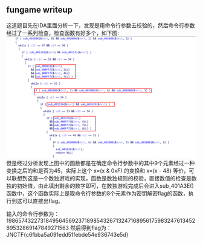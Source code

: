 ## fungame writeup
这道题目先在IDA里面分析一下，发现是用命令行参数去校验的，然后命令行参数经过了一系列检查，检查函数有好多个，如下图:
![alt](1.png)
但是经过分析发现上图中的函数都是在确定命令行参数中的其中9个元素经过一种变换之后的和是否为45，实际上这个 x=(x & 0xF) 的变换和 x=(x - 48) 等价，可以联想到这是一个数独游戏的实现，函数是数独规则的校验，直接数值的检查是数独的初始值，由此填出剩余的数字即可，在数独游戏完成后会进入sub_401A3E()函数中，这个函数实际上是取命令行参数的8个元素作为密钥解密flag的函数，执行到这可以直接出flag。

输入的命令行参数为：198657432273184956456923718985432671324716895617598324761345289532869147849271563
然后得到flag为：
JNCTF{c6fbba5a091edd51febde54e936743e5d}

